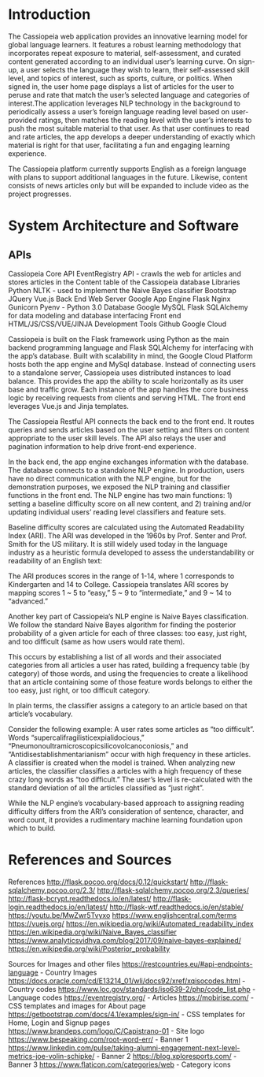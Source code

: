#  Introduction
The Cassiopeia web application provides an innovative learning model for global language learners. It features a robust learning methodology that incorporates repeat exposure to material, self-assessment, and curated content generated according to an individual user’s learning curve. On sign-up, a user selects the language they wish to learn, their self-assessed skill level, and topics of interest, such as sports, culture, or politics. When signed in, the user home page displays a list of articles for the user to peruse and rate that match the user’s selected language and categories of interest.The application leverages NLP technology in the background to periodically assess a user’s foreign language reading level based on user-provided ratings, then matches the reading level with the user’s interests to push the most suitable material to that user. As that user continues to read and rate articles, the app develops a deeper understanding of exactly which material is right for that user, facilitating a fun and engaging learning experience.

The Cassiopeia platform currently supports English as a foreign language with plans to support additional languages in the future. Likewise, content consists of news articles only but will be expanded to include video as the project progresses.

# System Architecture and Software

## APIs
Cassiopeia Core API
EventRegistry API - crawls the web for articles and stores articles in the Content table of the Cassiopeia database
Libraries
Python NLTK - used to implement the Naive Bayes classifier
Bootstrap
JQuery
Vue.js
Back End
Web Server 
Google App Engine
Flask
Nginx
Gunicorn
Pyenv - Python 3.0
Database
Google MySQL
Flask SQLAlchemy for data modeling and database interfacing
Front end
HTML/JS/CSS/VUE/JINJA
Development Tools
Github
Google Cloud

Cassiopeia is built on the Flask framework using Python as the main backend programming language and Flask SQLAlchemy for interfacing with the app’s database. Built with scalability in mind, the Google Cloud Platform hosts both the app engine and MySql database. Instead of connecting users to a standalone server, Cassiopeia uses distributed instances to load balance. This provides the app the ability to scale horizontally as its user base and traffic grow. Each instance of the app handles the core business logic by receiving requests from clients and serving HTML. The front end leverages Vue.js and Jinja templates.

The Cassiopeia Restful API connects the back end to the front end. It routes queries and sends articles based on the user setting and filters on content appropriate to the user skill levels. The API also relays the user and pagination information to help drive front-end experience.

In the back end, the app engine exchanges information with the database. The database connects to a standalone NLP engine. In production, users have no direct communication with the NLP engine, but for the demonstration purposes, we exposed the NLP training and classifier functions in the front end. The NLP engine has two main functions: 1) setting a baseline difficulty score on all new content, and 2) training and/or updating individual users’ reading level classifiers and feature sets. 

Baseline difficulty scores are calculated using the Automated Readability Index (ARI). The ARI was developed in the 1960s by Prof. Senter and Prof. Smith for the US military. It is still widely used today in the language industry as a heuristic formula developed to assess the understandability or readability of an English text:


The ARI produces scores in the range of 1-14, where 1 corresponds to Kindergarten and 14 to College. Cassiopeia translates ARI scores by mapping scores 1 ~ 5 to “easy,” 5 ~ 9 to “intermediate,” and 9 ~ 14 to “advanced.”

Another key part of Cassiopeia’s NLP engine is Naive Bayes classification. We follow the standard Naive Bayes algorithm for finding the posterior probability of a given article for each of three classes: too easy, just right, and too difficult (same as how users would rate them).
 
This occurs by establishing a list of all words and their associated categories from all articles a user has rated, building a frequency table (by category) of those words, and using the frequencies to create a likelihood that an article containing some of those feature words belongs to either the too easy, just right, or too difficult category. 

In plain terms, the classifier assigns a category to an article based on that article’s vocabulary. 

Consider the following example:
A user rates some articles as “too difficult”. Words “supercalifragilisticexpialidocious,” “Pneumonoultramicroscopicsilicovolcanoconiosis,” and “Antidisestablishmentarianism” occur with high frequency in these articles.
A classifier is created when the model is trained.
When analyzing new articles, the classifier classifies a articles with a high frequency of these crazy long words as “too difficult.”
The user’s level is re-calculated with the standard deviation of all the articles classified as “just right”.

While the NLP engine’s vocabulary-based approach to assigning reading difficulty differs from the ARI’s consideration of sentence, character, and word count, it provides a rudimentary machine learning foundation upon which to build.

# References and Sources
References
http://flask.pocoo.org/docs/0.12/quickstart/
http://flask-sqlalchemy.pocoo.org/2.3/
http://flask-sqlalchemy.pocoo.org/2.3/queries/
http://flask-bcrypt.readthedocs.io/en/latest/
http://flask-login.readthedocs.io/en/latest/
http://flask-wtf.readthedocs.io/en/stable/
https://youtu.be/MwZwr5Tvyxo
https://www.englishcentral.com/terms
https://vuejs.org/
https://en.wikipedia.org/wiki/Automated_readability_index
https://en.wikipedia.org/wiki/Naive_Bayes_classifier
https://www.analyticsvidhya.com/blog/2017/09/naive-bayes-explained/
https://en.wikipedia.org/wiki/Posterior_probability


Sources for Images and other files
https://restcountries.eu/#api-endpoints-language - Country Images
https://docs.oracle.com/cd/E13214_01/wli/docs92/xref/xqisocodes.html - Country codes
https://www.loc.gov/standards/iso639-2/php/code_list.php - Language codes
https://eventregistry.org/ - Articles
https://mobirise.com/ - CSS templates and images for About page
https://getbootstrap.com/docs/4.1/examples/sign-in/ - CSS templates for Home, Login and Signup pages
https://www.brandeps.com/logo/C/Capistrano-01 - Site logo
https://www.bespeaking.com/root-word-err/ - Banner 1
https://www.linkedin.com/pulse/taking-alumni-engagement-next-level-metrics-joe-volin-schipke/ - Banner 2
https://blog.xploresports.com/ - Banner 3
https://www.flaticon.com/categories/web - Category icons
